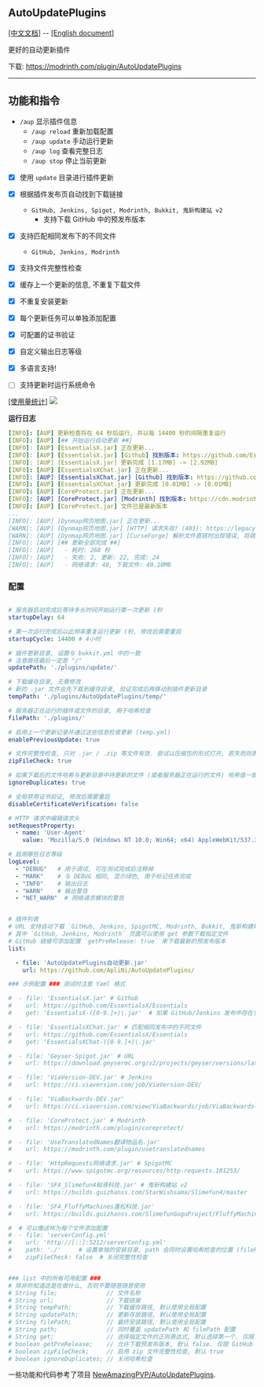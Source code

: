 ## AutoUpdatePlugins

[[中文文档]](https://github.com/ApliNi/AutoUpdatePlugins/blob/main/README.md) -- [[English document]](https://github.com/ApliNi/AutoUpdatePlugins/blob/main/README_EN.md)

更好的自动更新插件

下载: https://modrinth.com/plugin/AutoUpdatePlugins

---

## 功能和指令
- `/aup` 显示插件信息
    - `/aup reload` 重新加载配置
    - `/aup update` 手动运行更新
    - `/aup log` 查看完整日志
    - `/aup stop` 停止当前更新


- [x] 使用 `update` 目录进行插件更新
- [x] 根据插件发布页自动找到下载链接
  - `GitHub, Jenkins, Spigot, Modrinth, Bukkit, 鬼斩构建站 v2`
    - 支持下载 GitHub 中的预发布版本
- [x] 支持匹配相同发布下的不同文件
  - `GitHub, Jenkins, Modrinth`
- [x] 支持文件完整性检查
- [x] 缓存上一个更新的信息, 不重复下载文件
- [x] 不重复安装更新
- [x] 每个更新任务可以单独添加配置
- [x] 可配置的证书验证
- [x] 自定义输出日志等级
- [x] 多语言支持!
- [ ] 支持更新时运行系统命令


[[使用量统计]](https://bstats.org/plugin/bukkit/ApliNi-AutoUpdatePlugins/20629)
<a href="https://bstats.org/plugin/bukkit/ApliNi-AutoUpdatePlugins/20629">![](https://bstats.org/signatures/bukkit/ApliNi-AutoUpdatePlugins.svg)</a>

**运行日志**
```yaml
[INFO]: [AUP] 更新检查将在 64 秒后运行, 并以每 14400 秒的间隔重复运行
[INFO]: [AUP] [## 开始运行自动更新 ##]
[INFO]: [AUP] [EssentialsX.jar] 正在更新...
[INFO]: [AUP] [EssentialsX.jar] [Github] 找到版本: https://github.com/EssentialsX/Essentials/releases/download/2.20.1/EssentialsX-2.20.1.jar
[INFO]: [AUP] [EssentialsX.jar] 更新完成 [1.17MB] -> [2.92MB]
[INFO]: [AUP] [EssentialsXChat.jar] 正在更新...
[INFO]: [AUP] [EssentialsXChat.jar] [Github] 找到版本: https://github.com/EssentialsX/Essentials/releases/download/2.20.1/EssentialsXChat-2.20.1.jar
[INFO]: [AUP] [EssentialsXChat.jar] 更新完成 [0.01MB] -> [0.01MB]
[INFO]: [AUP] [CoreProtect.jar] 正在更新...
[INFO]: [AUP] [CoreProtect.jar] [Modrinth] 找到版本: https://cdn.modrinth.com/data/Lu3KuzdV/versions/w3P6ufP1/CoreProtect-22.2.jar
[INFO]: [AUP] [CoreProtect.jar] 文件已是最新版本
...
[INFO]: [AUP] [Dynmap网页地图.jar] 正在更新...
[WARN]: [AUP] [Dynmap网页地图.jar] [HTTP] 请求失败? (403): https://legacy.curseforge.com/minecraft/bukkit-plugins/dynmap
[WARN]: [AUP] [Dynmap网页地图.jar] [CurseForge] 解析文件直链时出现错误, 将跳过此更新
[INFO]: [AUP] [## 更新全部完成 ##]
[INFO]: [AUP]   - 耗时: 268 秒
[INFO]: [AUP]   - 失败: 2, 更新: 22, 完成: 24
[INFO]: [AUP]   - 网络请求: 48, 下载文件: 40.10MB
```


### 配置
```yaml

# 服务器启动完成后等待多长时间开始运行第一次更新 (秒
startupDelay: 64

# 第一次运行完成后以此频率重复运行更新 (秒, 修改后需要重启
startupCycle: 14400 # 4小时

# 插件更新目录, 设置与 bukkit.yml 中的一致
# 注意路径最后一定是 "/"
updatePath: './plugins/update/'

# 下载缓存目录, 无需修改
# 新的 .jar 文件会先下载到缓存目录, 验证完成后再移动到插件更新目录
tempPath: './plugins/AutoUpdatePlugins/temp/'

# 服务器正在运行的插件或文件的目录, 用于哈希检查
filePath: './plugins/'

# 启用上一个更新记录并通过这些信息检查更新 (temp.yml)
enablePreviousUpdate: true

# 文件完整性检查, 只对 .jar / .zip 等文件有效. 尝试以压缩包的形式打开, 若失败则表示不完整
zipFileCheck: true

# 如果下载后的文件哈希与更新目录中待更新的文件 (或者服务器正在运行的文件) 哈希值一致则不移动到更新目录 (MD5
ignoreDuplicates: true

# 全局禁用证书验证, 修改后需要重启
disableCertificateVerification: false

# HTTP 请求中编辑请求头
setRequestProperty:
  - name: 'User-Agent'
    value: 'Mozilla/5.0 (Windows NT 10.0; Win64; x64) AppleWebKit/537.36 (KHTML, like Gecko) Chrome/120.0.0.0 Safari/537.36'

# 启用哪些日志等级
logLevel:
  - "DEBUG"   # 用于调试, 可在测试完成后注释掉
  - "MARK"    # 与 DEBUG 相同, 显示绿色, 用于标记任务完成
  - "INFO"    # 输出日志
  - "WARN"    # 输出警告
  - "NET_WARN"  # 网络请求模块的警告


# 插件列表
# URL 支持自动下载 `GitHub, Jenkins, SpigotMC, Modrinth, Bukkit, 鬼斩构建站 v2` 页面的插件, 其他链接将直接下载
# 其中 `GitHub, Jenkins, Modrinth` 页面可以使用 get 参数下载指定文件
# GitHub 链接可添加配置 `getPreRelease: true` 来下载最新的预发布版本
list:

  - file: 'AutoUpdatePlugins自动更新.jar'
    url: https://github.com/ApliNi/AutoUpdatePlugins/

### 示例配置 ### 测试时注意 Yaml 格式

#  - file: 'EssentialsX.jar' # Github
#    url: https://github.com/EssentialsX/Essentials
#    get: 'EssentialsX-([0-9.]+)\.jar'  # 如果 GitHub/Jenkins 发布中存在多个文件, 则需要匹配其中一个, 否则下载第一个 (使用正则表达式

#  - file: 'EssentialsXChat.jar' # 匹配相同发布中的不同文件
#    url: https://github.com/EssentialsX/Essentials
#    get: 'EssentialsXChat-([0-9.]+)\.jar'

#  - file: 'Geyser-Spigot.jar' # URL
#    url: https://download.geysermc.org/v2/projects/geyser/versions/latest/builds/latest/downloads/spigot

#  - file: 'ViaVersion-DEV.jar' # Jenkins
#    url: https://ci.viaversion.com/job/ViaVersion-DEV/

#  - file: 'ViaBackwards-DEV.jar'
#    url: https://ci.viaversion.com/view/ViaBackwards/job/ViaBackwards-DEV/

#  - file: 'CoreProtect.jar' # Modrinth
#    url: https://modrinth.com/plugin/coreprotect/

#  - file: 'UseTranslatedNames翻译物品名.jar'
#    url: https://modrinth.com/plugin/usetranslatednames

#  - file: 'HttpRequests网络请求.jar' # SpigotMC
#    url: https://www.spigotmc.org/resources/http-requests.101253/

#  - file: 'SF4_Slimefun4粘液科技.jar' # 鬼斩构建站 v2
#    url: https://builds.guizhanss.com/StarWishsama/Slimefun4/master

#  - file: 'SF4_FluffyMachines蓬松科技.jar'
#    url: https://builds.guizhanss.com/SlimefunGuguProject/FluffyMachines/master

#  # 可以像这样为每个文件添加配置
#  - file: 'serverConfig.yml'
#    url: 'http://[::]:5212/serverConfig.yml'
#    path: './'     # 设置单独的安装目录, path 会同时设置哈希检查的位置 (filePath)
#    zipFileCheck: false  # 关闭完整性检查


### list 中的所有可用配置 ###
# 除非你知道这是在做什么, 否则不要随意随意使用
# String file;              // 文件名称
# String url;               // 下载链接
# String tempPath;          // 下载缓存路径, 默认使用全局配置
# String updatePath;        // 更新存放路径, 默认使用全局配置
# String filePath;          // 最终安装路径, 默认使用全局配置
# String path;              // 同时覆盖 updatePath 和 filePath 配置
# String get;               // 选择指定文件的正则表达式, 默认选择第一个. 仅限 GitHub, Jenkins, Modrinth
# boolean getPreRelease;    // 允许下载预发布版本, 默认 false. 仅限 GitHub
# boolean zipFileCheck;     // 启用 zip 文件完整性检查, 默认 true
# boolean ignoreDuplicates; // 关闭哈希检查

```

一些功能和代码参考了项目 [NewAmazingPVP/AutoUpdatePlugins](https://github.com/NewAmazingPVP/AutoUpdatePlugins).
